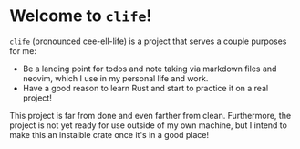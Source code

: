 # Welcome to `clife`!

`clife` (pronounced cee-ell-life) is a project that serves a couple purposes for me: 

* Be a landing point for todos and note taking via markdown files and neovim, which I use in my personal life and work.
* Have a good reason to learn Rust and start to practice it on a real project!

This project is far from done and even farther from clean. Furthermore, the project is not yet ready for use outside of my own machine, but I intend to make this an instalble crate once it's in a good place!
